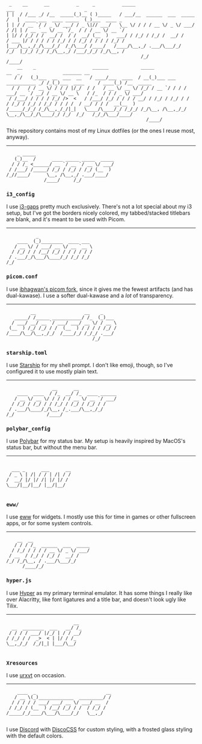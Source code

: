 ```plaintext
 _    __      __          _     _          _____                          ___                          _            
| |  / /___ _/ /__  _____(_)__ ( )_____   / ___/__  ______  ___  _____   /   |  ____ ___  ____ _____  (_)___  ____ _
| | / / __ `/ / _ \/ ___/ / _ \|// ___/   \__ \/ / / / __ \/ _ \/ ___/  / /| | / __ `__ \/ __ `/_  / / / __ \/ __ `/
| |/ / /_/ / /  __/ /  / /  __/ (__  )   ___/ / /_/ / /_/ /  __/ /     / ___ |/ / / / / / /_/ / / /_/ / / / / /_/ / 
|___/\__,_/_/\___/_/  /_/\___/ /____/   /____/\__,_/ .___/\___/_/     /_/  |_/_/ /_/ /_/\__,_/ /___/_/_/ /_/\__, /  
                                                  /_/                                                      /____/   
    __    _                     ______            _____                        __  _                _______ __         
   / /   (_)___  __  ___  __   / ____/___  ____  / __(_)___ ___  ___________ _/ /_(_)___  ____     / ____(_) /__  _____
  / /   / / __ \/ / / / |/_/  / /   / __ \/ __ \/ /_/ / __ `/ / / / ___/ __ `/ __/ / __ \/ __ \   / /_  / / / _ \/ ___/
 / /___/ / / / / /_/ />  <   / /___/ /_/ / / / / __/ / /_/ / /_/ / /  / /_/ / /_/ / /_/ / / / /  / __/ / / /  __(__  ) 
/_____/_/_/ /_/\__,_/_/|_|   \____/\____/_/ /_/_/ /_/\__, /\__,_/_/   \__,_/\__/_/\____/_/ /_/  /_/   /_/_/\___/____/  
                                                    /____/                                                             
```

This repository contains most of my Linux dotfiles (or the ones I reuse most, anyway).

---

```plaintext
    _ _____                             
   (_)__  /      ____ _____ _____  _____
  / / /_ <______/ __ `/ __ `/ __ \/ ___/
 / /___/ /_____/ /_/ / /_/ / /_/ (__  ) 
/_//____/      \__, /\__,_/ .___/____/  
              /____/     /_/            
```
### `i3_config`
I use [i3-gaps](https://github.com/airblader/i3) pretty much exclusively. There's not a lot special about my i3 setup, but I've got the borders nicely colored, my tabbed/stacked titlebars are blank, and it's meant to be used with Picom.

---

```plaintext
           _                    
    ____  (_)________  ____ ___ 
   / __ \/ / ___/ __ \/ __ `__ \
  / /_/ / / /__/ /_/ / / / / / /
 / .___/_/\___/\____/_/ /_/ /_/ 
/_/                             
```
### `picom.conf`
I use [ibhagwan's picom fork](https://github.com/ibhagwan/picom), since it gives me the fewest artifacts (and has dual-kawase). I use a softer dual-kawase and a *lot* of transparency.

---

```plaintext
         __                  __    _     
   _____/ /_____ ___________/ /_  (_)___ 
  / ___/ __/ __ `/ ___/ ___/ __ \/ / __ \
 (__  ) /_/ /_/ / /  (__  ) / / / / /_/ /
/____/\__/\__,_/_/  /____/_/ /_/_/ .___/ 
                                /_/      
```
### `starship.toml`
I use [Starship](https://starship.rs) for my shell prompt. I don't like emoji, though, so I've configured it to use mostly plain text.

---

```plaintext
                 __      __              
    ____  ____  / /_  __/ /_  ____ ______
   / __ \/ __ \/ / / / / __ \/ __ `/ ___/
  / /_/ / /_/ / / /_/ / /_/ / /_/ / /    
 / .___/\____/_/\__, /_.___/\__,_/_/     
/_/            /____/                    
```
### `polybar_config`

I use [Polybar](https://github.com/polybar/polybar) for my status bar. My setup is heavily inspired by MacOS's status bar, but without the menu bar.

---

```plaintext
                        
  ___ _      ___      __
 / _ \ | /| / / | /| / /
/  __/ |/ |/ /| |/ |/ / 
\___/|__/|__/ |__/|__/  
                        
```

### `eww/`

I use [eww](https://github.com/elkowar/eww) for widgets. I mostly use this for time in games or other fullscreen apps, or for some system controls.

---

```plaintext
    __  __                     
   / / / /_  ______  ___  _____
  / /_/ / / / / __ \/ _ \/ ___/
 / __  / /_/ / /_/ /  __/ /    
/_/ /_/\__, / .___/\___/_/     
      /____/_/                 
```

### `hyper.js`

I use [Hyper](https://hyper.is) as my primary terminal emulator. It has some things I really like over Alacritty, like font ligatures and a title bar, and doesn't look ugly like Tilix.

---

```plaintext
                         __ 
  __  ________  ___   __/ /_
 / / / / ___/ |/_/ | / / __/
/ /_/ / /  _>  < | |/ / /_  
\__,_/_/  /_/|_| |___/\__/  
                            
```

### `Xresources`

I use [urxvt](http://software.schmorp.de/pkg/rxvt-unicode.html) on occasion.

---

```plaintext
    ____  _                          __
   / __ \(_)_____________  _________/ /
  / / / / / ___/ ___/ __ \/ ___/ __  / 
 / /_/ / (__  ) /__/ /_/ / /  / /_/ /  
/_____/_/____/\___/\____/_/   \__,_/   
                                       
```

I use [Discord](https://discord.com) with [DiscoCSS](https://github.com/mlvzk/discocss) for custom styling, with a frosted glass styling with the default colors.
